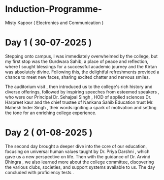 # Induction-Programme-
Misty Kapoor  ( Electronics and Communication ) 
# Day 1 ( 30-07-2025 ) 
Stepping onto campus, I was immediately overwhelmed by the college, but my first stop was the Gurdwara Sahib, a place of peace and reflection, where I sought blessings for a successful academic journey and the Kirtan was absolutely divine. Following this, the delightful refreshments provided a chance to meet new faces, sharing excited chatter and nervous smiles.  

The auditorium visit , then introduced us to the college's rich history and diverse offerings, followed by inspiring speeches from esteemed speakers , who were our Principal Dr. Sehajpal Singh , HOD of applied sciences Dr. Harpreet kaur  and the chief trustee of Nankana Sahib Education trust Mr. Mahesh Inder Singh , their words igniting a spark of motivation and setting the tone for an enriching college experience. 
# Day 2 ( 01-08-2025 ) 
The second day brought a deeper dive into the core of our education, focusing on universal human values taught by  Dr. Priya Darshni , which gave us a new perspective on life. Then with the guidance of Dr. Arvind  Dhingra , we also learned more about the college committee, discovering the various clubs, societies, and support systems available to us. The day concluded with proficiency tests .
